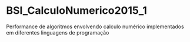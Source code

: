 # BSI_CalculoNumerico2015_1
Performance de algoritmos envolvendo calculo numérico implementados em diferentes linguagens de programação

